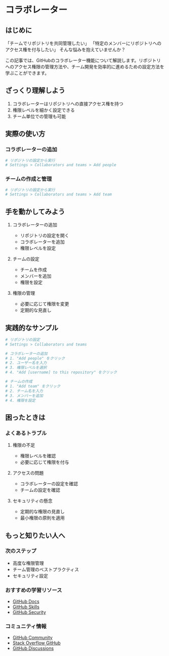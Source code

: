 # コラボレーター

## はじめに
「チームでリポジトリを共同管理したい」
「特定のメンバーにリポジトリへのアクセス権を付与したい」
そんな悩みを抱えていませんか？

この記事では、GitHubのコラボレーター機能について解説します。リポジトリへのアクセス権限の管理方法や、チーム開発を効率的に進めるための設定方法を学ぶことができます。

## ざっくり理解しよう
1. コラボレーターはリポジトリへの直接アクセス権を持つ
2. 権限レベルを細かく設定できる
3. チーム単位での管理も可能

## 実際の使い方
### コラボレーターの追加
```bash
# リポジトリの設定から実行
# Settings > Collaborators and teams > Add people
```

### チームの作成と管理
```bash
# リポジトリの設定から実行
# Settings > Collaborators and teams > Add team
```

## 手を動かしてみよう
1. コラボレーターの追加
   - リポジトリの設定を開く
   - コラボレーターを追加
   - 権限レベルを設定

2. チームの設定
   - チームを作成
   - メンバーを追加
   - 権限を設定

3. 権限の管理
   - 必要に応じて権限を変更
   - 定期的な見直し

## 実践的なサンプル
```bash
# リポジトリの設定
# Settings > Collaborators and teams

# コラボレーターの追加
# 1. "Add people" をクリック
# 2. ユーザー名を入力
# 3. 権限レベルを選択
# 4. "Add [username] to this repository" をクリック

# チームの作成
# 1. "Add team" をクリック
# 2. チーム名を入力
# 3. メンバーを追加
# 4. 権限を設定
```

## 困ったときは
### よくあるトラブル
1. 権限の不足
   - 権限レベルを確認
   - 必要に応じて権限を付与

2. アクセスの問題
   - コラボレーターの設定を確認
   - チームの設定を確認

3. セキュリティの懸念
   - 定期的な権限の見直し
   - 最小権限の原則を適用

## もっと知りたい人へ
### 次のステップ
- 高度な権限管理
- チーム管理のベストプラクティス
- セキュリティ設定

### おすすめの学習リソース
- [GitHub Docs](https://docs.github.com/ja)
- [GitHub Skills](https://skills.github.com/)
- [GitHub Security](https://docs.github.com/ja/security)

### コミュニティ情報
- [GitHub Community](https://github.community/)
- [Stack Overflow GitHub](https://stackoverflow.com/questions/tagged/github)
- [GitHub Discussions](https://github.community/c/github-ecosystem/github-discussions/65)
